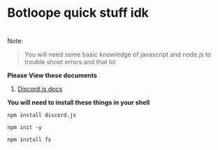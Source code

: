 # Botloope quick stuff idk <h1>
Note:
> You will need some basic knowledge of javascript and node.js to trouble shoot errors and that lol

**Please View these documents**
1. [Discord.js docs](http://discord.js.org)


**You will need to install these things in your shell**
```
npm install discord.js
```
```
npm init -y
```
```
npm install fs
```
